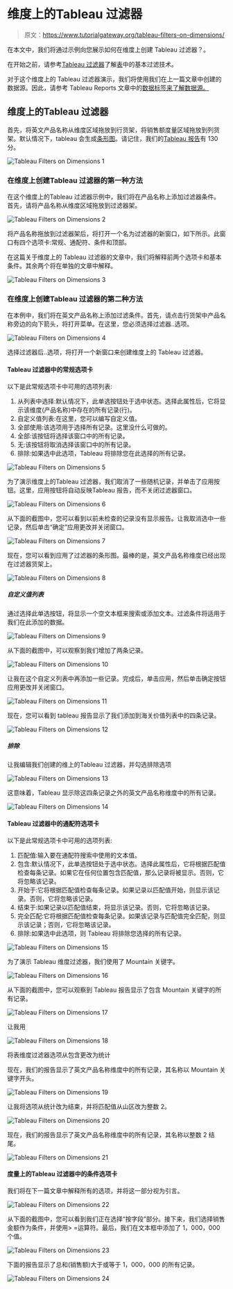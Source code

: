# 维度上的Tableau 过滤器

> 原文：<https://www.tutorialgateway.org/tableau-filters-on-dimensions/>

在本文中，我们将通过示例向您展示如何在维度上创建 Tableau 过滤器？。

在开始之前，请参考[Tableau 过滤器](https://www.tutorialgateway.org/tableau-filters/)了解[表](https://www.tutorialgateway.org/tableau/)中的基本过滤技术。

对于这个维度上的 Tableau 过滤器演示，我们将使用我们在上一篇文章中创建的数据源。因此，请参考 Tableau Reports 文章中的[数据标签来了解数据源。](https://www.tutorialgateway.org/data-labels-in-tableau-reports/)

## 维度上的Tableau 过滤器

首先，将英文产品名称从维度区域拖放到行货架，将销售额度量区域拖放到列货架。默认情况下，tableau 会生成[条形图](https://www.tutorialgateway.org/bar-chart-in-tableau/)。请记住，我们的[Tableau 报告](https://www.tutorialgateway.org/tableau-reports/)有 130 分。

![Tableau Filters on Dimensions 1](img/034ec19aade94947a3fec4024bfdb1df.png)

### 在维度上创建Tableau 过滤器的第一种方法

在这个维度上的Tableau 过滤器示例中，我们将在产品名称上添加过滤器条件。首先，请将产品名称从维度区域拖放到过滤器架。

![Tableau Filters on Dimensions 2](img/4f45614da64b98d63e39a802802602e4.png)

将产品名称拖放到过滤器架后，将打开一个名为过滤器的新窗口，如下所示。此窗口有四个选项卡:常规、通配符、条件和顶部。

在这篇关于维度上的 Tableau 过滤器的文章中，我们将解释前两个选项卡和基本条件。其余两个将在单独的文章中解释。

![Tableau Filters on Dimensions 3](img/a3285644bd6f045efa4f54ca3abadcfa.png)

### 在维度上创建Tableau 过滤器的第二种方法

在本例中，我们将在英文产品名称上添加过滤条件。首先，请点击行货架中产品名称旁边的向下箭头，将打开菜单。在这里，您必须选择过滤器..选项。

![Tableau Filters on Dimensions 4](img/19ffee3b14a5b751feb4edb07bd21bc2.png)

选择过滤器后..选项，将打开一个新窗口来创建维度上的 Tableau 过滤器。

#### Tableau 过滤器中的常规选项卡

以下是此常规选项卡中可用的选项列表:

1.  从列表中选择:默认情况下，此单选按钮处于选中状态。选择此属性后，它将显示该维度(产品名称)中存在的所有记录(行)。
2.  自定义值列表:在这里，您可以编写自定义值。
3.  全部使用:该选项用于选择所有记录。这里没什么可做的。
4.  全部:该按钮将选择该窗口中的所有记录。
5.  无:该按钮将取消选择该窗口中的所有记录。
6.  排除:如果选中此选项，Tableau 将排除您在此选择的所有记录。

![Tableau Filters on Dimensions 5](img/8ec0f31ffb4c0fc24f5adf6837ab5a6b.png)

为了演示维度上的Tableau 过滤器，我们取消了一些随机记录，并单击了应用按钮。这里，应用按钮将自动反映Tableau 报告，而不关闭过滤器窗口。

![Tableau Filters on Dimensions 6](img/665c4f6f968812102d6923e2b947d0d6.png)

从下面的截图中，您可以看到以前未检查的记录没有显示报告。让我取消选中一些记录，然后单击“确定”应用更改并关闭窗口。

![Tableau Filters on Dimensions 7](img/f0589c7eeeec2bbdb6965a067fea07e9.png)

现在，您可以看到应用了过滤器的条形图。最棒的是，英文产品名称维度已经出现在过滤器货架上。

![Tableau Filters on Dimensions 8](img/db6a128eeb2613f5d2d57fb8c145767a.png)

##### 自定义值列表

通过选择此单选按钮，将显示一个空文本框来搜索或添加文本。过滤条件将适用于我们在此添加的数据。

![Tableau Filters on Dimensions 9](img/e75ef8c051555e8bdd38b9e9ace55f62.png)

从下面的截图中，可以观察到我们增加了两条记录。

![Tableau Filters on Dimensions 10](img/5d94d1d1564c91006ed5f66e469db3ab.png)

让我在这个自定义列表中再添加一些记录。完成后，单击应用，然后单击确定按钮应用更改并关闭窗口。

![Tableau Filters on Dimensions 11](img/8702d3a1cc80b3ea430ba4740ae862cb.png)

现在，您可以看到 tableau 报告显示了我们添加到海关价值列表中的四条记录。

![Tableau Filters on Dimensions 12](img/550cae6b417f79214dc0e6c6ce0c05c0.png)

##### 排除

让我编辑我们创建的维上的Tableau 过滤器，并勾选排除选项

![Tableau Filters on Dimensions 13](img/883811f34d299cb9ab989cb4952ef391.png)

这意味着，Tableau 显示除这四条记录之外的英文产品名称维度中的所有记录。

![Tableau Filters on Dimensions 14](img/e3ca927edd386cfcc387dde6e82a8ecd.png)

#### Tableau 过滤器中的通配符选项卡

以下是此常规选项卡中可用的选项列表:

1.  匹配值:输入要在通配符搜索中使用的文本值。
2.  包含:默认情况下，此单选按钮处于选中状态。选择此属性后，它将根据匹配值检查每条记录。如果它在任何位置包含匹配值，那么记录将被显示。否则，它将忽略该记录。
3.  开始于:它将根据匹配值检查每条记录。如果记录以匹配值开始，则显示该记录。否则，它将忽略该记录。
4.  结束于:如果记录以匹配值结束，将显示该记录。否则，它将忽略该记录。
5.  完全匹配:它将根据匹配值检查每条记录。如果该记录与匹配值完全匹配，则显示该记录；否则，它将忽略该记录。
6.  排除:如果选中此选项，则 Tableau 将排除您选择的所有记录。

![Tableau Filters on Dimensions 15](img/216e9737f5626fb23a8795107782b52b.png)

为了演示 Tableau 维度过滤器，我们使用了 Mountain 关键字。

![Tableau Filters on Dimensions 16](img/f31856d9ddcd192b4773dd85ad82fde5.png)

从下面的截图中，您可以观察到 Tableau 报告显示了包含 Mountain 关键字的所有记录。

![Tableau Filters on Dimensions 17](img/beb178eb027a469bc99fcc3f566348bd.png)

让我用

![Tableau Filters on Dimensions 18](img/0b07bd9986fea189904476a8a5a4a49c.png)

将表维度过滤器选项从包含更改为统计

现在，我们的报告显示了英文产品名称维度中的所有记录，其名称以 Mountain 关键字开头。

![Tableau Filters on Dimensions 19](img/ee8c31cbd4b57818b3cb89fc66da7615.png)

让我将选项从统计改为结束，并将匹配值从山区改为整数 2。

![Tableau Filters on Dimensions 20](img/0e53e6b23c6256462f94f674b8f7e85a.png)

现在，我们的报告显示了英文产品名称维度中的所有记录，其名称以整数 2 结尾。

![Tableau Filters on Dimensions 21](img/adf365392c12b742af23479f67440aa2.png)

#### 度量上的Tableau 过滤器中的条件选项卡

我们将在下一篇文章中解释所有的选项，并将这一部分视为引言。

![Tableau Filters on Dimensions 22](img/6d6629c297a51ee8187afb0e7de7d105.png)

从下面的截图中，您可以看到我们正在选择“按字段”部分。接下来，我们选择销售金额作为条件，并使用> =运算符。最后，我们在文本框中添加了 1，000，000 个值。

![Tableau Filters on Dimensions 23](img/a10fbc922deda6f9270ac7fa37a215d1.png)

下面的报告显示了总和(销售额)大于或等于 1，000，000 的所有记录。

![Tableau Filters on Dimensions 24](img/026193aa7e91f13c55236dcda066e5d3.png)